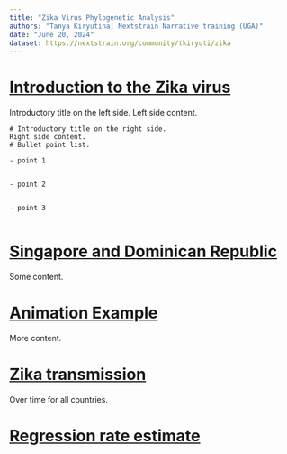 ```yaml
---
title: "Zika Virus Phylogenetic Analysis"
authors: "Tanya Kiryutina; Nextstrain Narrative training (UGA)"
date: "June 20, 2024"
dataset: https://nextstrain.org/community/tkiryuti/zika
---
```


# [Introduction to the Zika virus](https://nextstrain.org/community/tkiryuti/zika)

Introductory title on the left side.
Left side content. 

```auspiceMainDisplayMarkdown
# Introductory title on the right side.
Right side content.
# Bullet point list.

- point 1


- point 2


- point 3


```

# [Singapore and Dominican Republic](https://nextstrain.org/community/tkiryuti/zika?f_country=Singapore,Dominican%20Republic)

Some content.

# [Animation Example](https://nextstrain.org/community/tkiryuti/zika?animate=2012-11-24,2016-11-04,0,0,30000&d=map&f_country=Dominican%20Republic,Singapore,Venezuela,Brazil&p=full)

More content.

# [Zika transmission](https://nextstrain.org/community/tkiryuti/zika?animate=2012-11-24,2016-11-04,0,0,30000&d=tree,map&p=grid)

Over time for all countries.

# [Regression rate estimate](https://nextstrain.org/community/tkiryuti/zika?d=tree&l=clock&p=full)




